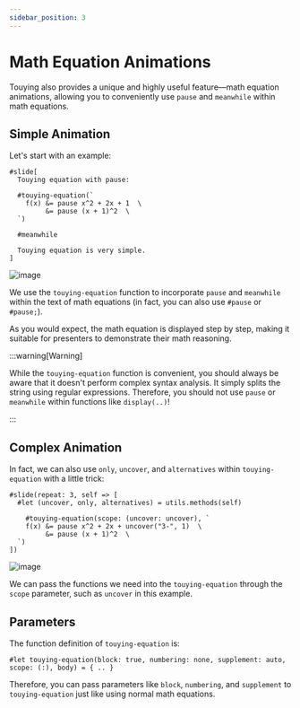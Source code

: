 ```yaml
---
sidebar_position: 3
---
```


# Math Equation Animations

Touying also provides a unique and highly useful feature—math equation animations, allowing you to conveniently use `pause` and `meanwhile` within math equations.

## Simple Animation

Let's start with an example:

```typst
#slide[
  Touying equation with pause:

  #touying-equation(`
    f(x) &= pause x^2 + 2x + 1  \
         &= pause (x + 1)^2  \
  `)

  #meanwhile

  Touying equation is very simple.
]
```

![image](https://github.com/touying-typ/touying/assets/34951714/d176e61f-c0da-4c2a-a1bf-52621be5adb2)

We use the `touying-equation` function to incorporate `pause` and `meanwhile` within the text of math equations (in fact, you can also use `#pause` or `#pause;`).

As you would expect, the math equation is displayed step by step, making it suitable for presenters to demonstrate their math reasoning.

:::warning[Warning]

While the `touying-equation` function is convenient, you should always be aware that it doesn't perform complex syntax analysis. It simply splits the string using regular expressions. Therefore, you should not use `pause` or `meanwhile` within functions like `display(..)`!

:::

## Complex Animation

In fact, we can also use `only`, `uncover`, and `alternatives` within `touying-equation` with a little trick:

```typst
#slide(repeat: 3, self => [
  #let (uncover, only, alternatives) = utils.methods(self)

    #touying-equation(scope: (uncover: uncover), `
    f(x) &= pause x^2 + 2x + uncover("3-", 1)  \
         &= pause (x + 1)^2  \
  `)
])
```

![image](https://github.com/touying-typ/touying/assets/34951714/f2df14a2-6424-4c53-81f7-1595aa330660)

We can pass the functions we need into the `touying-equation` through the `scope` parameter, such as `uncover` in this example.

## Parameters

The function definition of `touying-equation` is:

```typst
#let touying-equation(block: true, numbering: none, supplement: auto, scope: (:), body) = { .. }
```

Therefore, you can pass parameters like `block`, `numbering`, and `supplement` to `touying-equation` just like using normal math equations.